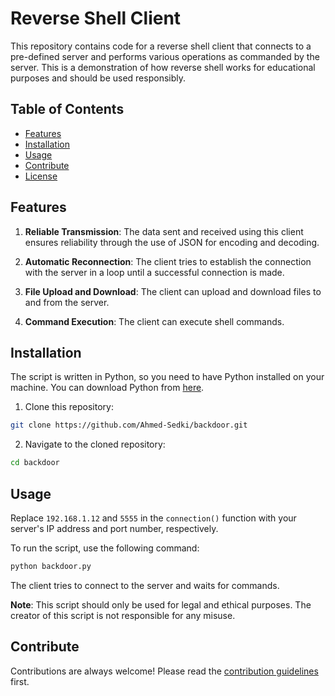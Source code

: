 # Reverse Shell Client

This repository contains code for a reverse shell client that connects to a pre-defined server and performs various operations as commanded by the server. This is a demonstration of how reverse shell works for educational purposes and should be used responsibly.

## Table of Contents

- [Features](#features)
- [Installation](#installation)
- [Usage](#usage)
- [Contribute](#contribute)
- [License](#license)

## Features

1. **Reliable Transmission**: The data sent and received using this client ensures reliability through the use of JSON for encoding and decoding.

2. **Automatic Reconnection**: The client tries to establish the connection with the server in a loop until a successful connection is made.

3. **File Upload and Download**: The client can upload and download files to and from the server.

4. **Command Execution**: The client can execute shell commands.

## Installation

The script is written in Python, so you need to have Python installed on your machine. You can download Python from [here](https://www.python.org/downloads/).

1. Clone this repository:
```bash
git clone https://github.com/Ahmed-Sedki/backdoor.git
```
2. Navigate to the cloned repository:
```bash
cd backdoor
```

## Usage

Replace `192.168.1.12` and `5555` in the `connection()` function with your server's IP address and port number, respectively.

To run the script, use the following command:

```bash
python backdoor.py
```

The client tries to connect to the server and waits for commands.

**Note**: This script should only be used for legal and ethical purposes. The creator of this script is not responsible for any misuse.

## Contribute

Contributions are always welcome! Please read the [contribution guidelines](contributing.md) first.

